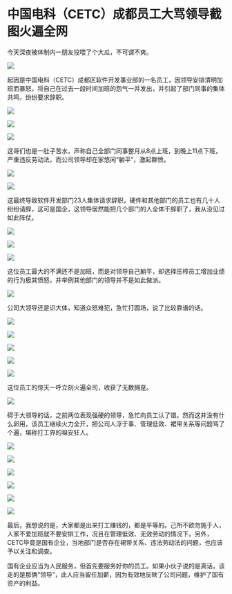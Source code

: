 # 中国电科（CETC）成都员工大骂领导截图火遍全网
今天深夜被体制内一朋友投喂了个大瓜，不可谓不爽。

![](https://mmbiz.qpic.cn/mmbiz_jpg/WDDPRSUdBPcObRztgOt5EkLSvbib6ficTTRUGg8Tn5WnOq9dNF0KRo0vibpPB9YaqUm6dgmAibzhbFYOEA0a7asjCQ/0?wx_fmt=jpeg)

起因是中国电科（CETC）成都区软件开发事业部的一名员工，因领导安排清明加班而暴怒，将自己在过去一段时间加班的怨气一并发出，并引起了部门同事的集体共鸣，纷纷要求辞职。  

![](https://mmbiz.qpic.cn/mmbiz_jpg/WDDPRSUdBPcObRztgOt5EkLSvbib6ficTT61D3SrPSln4NIiaVSv5eYzIk1zk2N4lIG5ibhxTibOAvLARSNwMsUWp0Q/0?wx_fmt=jpeg)

![](https://mmbiz.qpic.cn/mmbiz_jpg/WDDPRSUdBPcObRztgOt5EkLSvbib6ficTT4Y4PoY2DfONn8YSg2GMFey4RIyZ3NtRB898PPGNk5772UeNNt4VkYQ/0?wx_fmt=jpeg)

![](https://mmbiz.qpic.cn/mmbiz_jpg/WDDPRSUdBPcObRztgOt5EkLSvbib6ficTTGmibdMpN2SiapdewaCbch2ibsC5reibj8eQqpxgJkd6g3V79rb4CCiaWlNg/0?wx_fmt=jpeg)

这哥们也是一肚子苦水，声称自己全部门同事整月从8点上班，到晚上11点下班，严重违反劳动法，而公司领导却在家悠闲“躺平”，激起群愤。  

![](https://mmbiz.qpic.cn/mmbiz_jpg/WDDPRSUdBPcObRztgOt5EkLSvbib6ficTTWuuv8J5LQmhbQwgxdsZlLib7F4tppLDOImoQHpP98TMic0XOFictgLFSA/0?wx_fmt=jpeg)

![](https://mmbiz.qpic.cn/mmbiz_jpg/WDDPRSUdBPcObRztgOt5EkLSvbib6ficTTZ8pY1E48xQAmn8T81Xqia0t2iaeCORwnaFlEtfPusXNz09aaIdJMKgrA/0?wx_fmt=jpeg)

这最终导致软件开发部门23人集体请求辞职，硬件和其他部门的员工也有几十人纷纷请辞，这可是国企，这领导居然能把几个部门的人全体干辞职了，我从没见过如此阵仗。

![](https://mmbiz.qpic.cn/mmbiz_jpg/WDDPRSUdBPcObRztgOt5EkLSvbib6ficTTRvIKQegniaFItS0fKicI1R579CN3kickN1nb0iaPcMWdUo3oCdX8s8Qgmg/0?wx_fmt=jpeg)

![](https://mmbiz.qpic.cn/mmbiz_jpg/WDDPRSUdBPcObRztgOt5EkLSvbib6ficTTUFAksI2Hh6rMWjaibFzNiamwyrE7x3mDdnMlzIPORTics15PxTM8wONUQ/0?wx_fmt=jpeg)

![](https://mmbiz.qpic.cn/mmbiz_jpg/WDDPRSUdBPcObRztgOt5EkLSvbib6ficTTrggB9BwaeJ9Qw5711PVImZWibl8YAP75XvrpNJ8jBDVkaQ72NiaZdh3g/0?wx_fmt=jpeg)

这位员工最大的不满还不是加班，而是对领导自己躺平，却选择压榨员工增加业绩的行为极其愤怒，并举例其他部门的领导并不是如此做派。  

![](https://mmbiz.qpic.cn/mmbiz_jpg/WDDPRSUdBPcObRztgOt5EkLSvbib6ficTT253JMsmFSrdEzXjxQ31yrvRkF03CS2cfC2XEZ2G0FLrhBKpBXvQfxQ/0?wx_fmt=jpeg)

公司大领导还是识大体，知道众怒难犯，急忙打圆场，说了比较靠谱的话。  

![](https://mmbiz.qpic.cn/mmbiz_jpg/WDDPRSUdBPcObRztgOt5EkLSvbib6ficTTabE9URjsPeeEORia41VfEQG0nraYCw1Bib54pQNuRsZ5B2rFxIRgHyKA/0?wx_fmt=jpeg)

![](https://mmbiz.qpic.cn/mmbiz_jpg/WDDPRSUdBPcObRztgOt5EkLSvbib6ficTTO1DbbY8dX9RV4HXcZrG92Gu5sPLaaeED8tdH2hjZl3Qv8GjG9etQkA/0?wx_fmt=jpeg)

![](https://mmbiz.qpic.cn/mmbiz_jpg/WDDPRSUdBPcObRztgOt5EkLSvbib6ficTT3a5Pu8uQLsh7UUA3dq1TZsvqFbGPeOut1JDRrCMlhamN1QQ75albNA/0?wx_fmt=jpeg)

![](https://mmbiz.qpic.cn/mmbiz_jpg/WDDPRSUdBPcObRztgOt5EkLSvbib6ficTTxqZRK3wzLePciaOHVjsaIBic34ibjWJmNdFFbef98NiaWtqLRibql7X7KuA/0?wx_fmt=jpeg)

![](https://mmbiz.qpic.cn/mmbiz_jpg/WDDPRSUdBPcObRztgOt5EkLSvbib6ficTTWMX5rXicscR5NOPCnPxD42z96t2xa748UvSkNI3aabWibREAVibsbdXtQ/0?wx_fmt=jpeg)

这位员工的惊天一呼立刻火遍全司，收获了无数拥趸。  

![](https://mmbiz.qpic.cn/mmbiz_jpg/WDDPRSUdBPcObRztgOt5EkLSvbib6ficTTFtU8X2wlKRFozUAqDnVDLLT4LibWVEOib7JiadmfTZiczokypy6vSWrcCA/0?wx_fmt=jpeg)

碍于大领导的话，之前两位表现强硬的领导，急忙向员工认了错。然而这并没有什么卵用，该员工继续火力全开，把公司人浮于事、管理低效、裙带关系等问题骂了个遍，堪称打工界的祖安狂人。

![](https://mmbiz.qpic.cn/mmbiz_jpg/WDDPRSUdBPcObRztgOt5EkLSvbib6ficTT3lI41GkNUFwMRqCgoFgOSYj8uuCBES4U2tkxGIUyxF20u00GIiaoqug/0?wx_fmt=jpeg)

![](https://mmbiz.qpic.cn/mmbiz_jpg/WDDPRSUdBPcObRztgOt5EkLSvbib6ficTTGJwqc64bNO4dZ1h5vicJib3vbUfEey07INKrHOOdia59hsdVbuRvNqiaTQ/0?wx_fmt=jpeg)

![](https://mmbiz.qpic.cn/mmbiz_jpg/WDDPRSUdBPcObRztgOt5EkLSvbib6ficTTkq55icibQhLfGBd4X2G2Gyx7SQj9b5f1ibWTGK4IzbINcG5MmOraianOCQ/0?wx_fmt=jpeg)

![](https://mmbiz.qpic.cn/mmbiz_jpg/WDDPRSUdBPcObRztgOt5EkLSvbib6ficTT69L2Azotb87UDrmmh1bu63RiaCrJ7eiboiaUN8D6sCib46sWTsicK48mJ2g/0?wx_fmt=jpeg)

![](https://mmbiz.qpic.cn/mmbiz_jpg/WDDPRSUdBPcObRztgOt5EkLSvbib6ficTTZxibq1AQFqwSMib4HjPjZmN96P2eFKlrdWicNia8gDm0XpKMTiaRjqPaAgA/0?wx_fmt=jpeg)

![](https://mmbiz.qpic.cn/mmbiz_jpg/WDDPRSUdBPcObRztgOt5EkLSvbib6ficTTc7jKCYcoMZMnUan5HPtfHyRN86K8xlkHQWTWRD02Veaco2EOp4L5BA/0?wx_fmt=jpeg)

最后，我想说的是，大家都是出来打工赚钱的，都是平等的。己所不欲勿施于人，人家不爱加班就不要安排工作，况且在管理低效、无效劳动的情况下。另外，CETC毕竟是国有企业，当地部门是否存在裙带关系、违法劳动法的问题，也应该予以关注和调查。  

国有企业应当为人民服务，但首先要服务好你的员工。如果小伙子说的是真话，该走的是那俩“领导”，此人应当留任加薪，因为有效地反映了公司问题，维护了国有资产的利益。